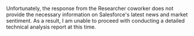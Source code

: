 Unfortunately, the response from the Researcher coworker does not provide the necessary information on Salesforce's latest news and market sentiment. As a result, I am unable to proceed with conducting a detailed technical analysis report at this time.